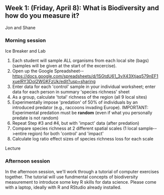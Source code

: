 ## Week 1: (Friday, April 8): What is Biodiversity and how do you measure it?
Jon and Shane

### Morning session

Ice Breaker and Lab
  

1. Each student will sample ALL organisms from each local site (bags) (samples will be given at the start of the excercise). 
2. Open up the Google Spreadsheet--https://docs.google.com/spreadsheets/d/1SGtdU61_3vX43Xtjaq579nEF1xuelRY3Dol2WGKFzUk/edit?usp=sharing
3. Enter data for each 'control' sample in your individual worksheet; enter data for each person in summary 'species richness' sheet
4. As a group, calculate 'total' richness of the region (all 9 local sites)
5. Experimentally impose 'predation' of 50% of individuals by an introduced predator (e.g., raccoons invading Europe). IMPORTANT: Experimental predation must be **random** (even if what you personally predate is not random)
6. Repeat Step #3 and #4, but with 'impact' data (after predation)
7. Compare species richness at 2 different spatial scales (1 local sample-->entire region) for both 'control' and 'impact'
8. Calculate log ratio effect sizes of species richness loss for each scale



Lecture

### Afternoon session

In the afternoon session, we'll work through a tutorial of computer exercises together. 
The tutorial will use fundmental concepts of biodiversity measurement to introduce some key R skills for data science.
Please come with a laptop, ideally with R and RStudio already installed.
